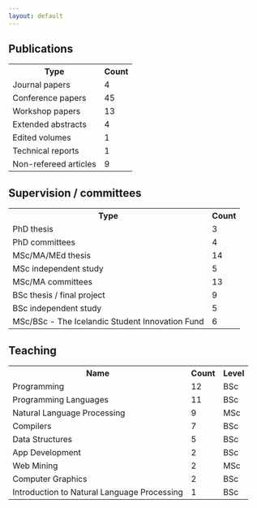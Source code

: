 ```yaml
---
layout: default
---
```


<h2>Publications</h2>

<table>
  <tr><th>Type</th><th>Count</th></tr>
  <tr><td>Journal papers</td><td>4</td></tr>
  <tr><td>Conference papers</td><td>45</td></tr>
  <tr><td>Workshop papers</td><td>13</td></tr>
  <tr><td>Extended abstracts</td><td>4</td></tr>
  <tr><td>Edited volumes</td><td>1</td></tr>
  <tr><td>Technical reports</td><td>1</td></tr>
  <tr><td>Non-refereed articles</td><td>9</td></tr>
 </table> 

 <h2>Supervision / committees</h2>

 <table>
  <tr><th>Type</th><th>Count</th></tr>
  <tr><td>PhD thesis</td><td>3</td></tr>
  <tr><td>PhD committees</td><td>4</td></tr>
  <tr><td>MSc/MA/MEd thesis</td><td>14</td></tr>
  <tr><td>MSc independent study</td><td>5</td></tr>
  <tr><td>MSc/MA committees</td><td>13</td></tr>
  <tr><td>BSc thesis / final project</td><td>9</td></tr> 
  <tr><td>BSc independent study</td><td>5</td></tr> 
  <tr><td>MSc/BSc - The Icelandic Student Innovation Fund</td><td>6</td></tr> 
</table>

<h2>Teaching</h2>
<table>
  <tr><th>Name</th><th>Count</th><th>Level</th></tr>
  <tr><td>Programming</td><td>12</td><td>BSc</td></tr>
  <tr><td>Programming Languages</td><td>11</td><td>BSc</td></tr>
  <tr><td>Natural Language Processing</td><td>9</td><td>MSc</td></tr>
  <tr><td>Compilers</td><td>7</td><td>BSc</td></tr>
  <tr><td>Data Structures</td><td>5</td><td>BSc</td></tr>
  <tr><td>App Development</td><td>2</td><td>BSc</td></tr>
  <tr><td>Web Mining</td><td>2</td><td>MSc</td></tr>
  <tr><td>Computer Graphics</td><td>2</td><td>BSc</td></tr>
  <tr><td>Introduction to Natural Language Processing</td><td>1</td><td>BSc</td></tr>
</table>
